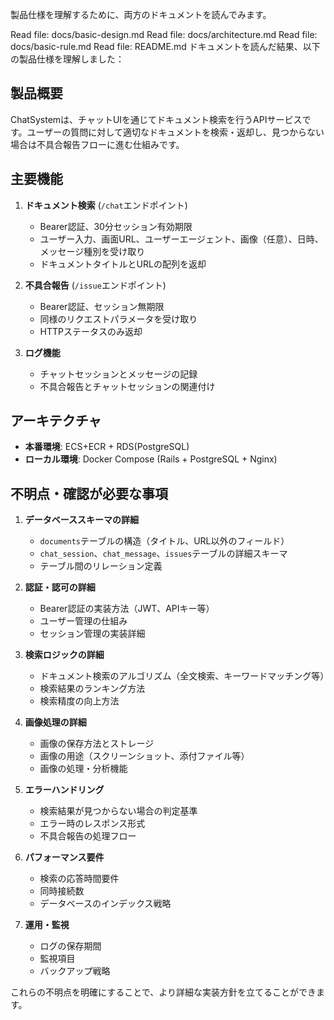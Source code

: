 製品仕様を理解するために、両方のドキュメントを読んでみます。

Read file: docs/basic-design.md
Read file: docs/architecture.md
Read file: docs/basic-rule.md
Read file: README.md
ドキュメントを読んだ結果、以下の製品仕様を理解しました：

## 製品概要
ChatSystemは、チャットUIを通じてドキュメント検索を行うAPIサービスです。ユーザーの質問に対して適切なドキュメントを検索・返却し、見つからない場合は不具合報告フローに進む仕組みです。

## 主要機能
1. **ドキュメント検索** (`/chat`エンドポイント)
   - Bearer認証、30分セッション有効期限
   - ユーザー入力、画面URL、ユーザーエージェント、画像（任意）、日時、メッセージ種別を受け取り
   - ドキュメントタイトルとURLの配列を返却

2. **不具合報告** (`/issue`エンドポイント)
   - Bearer認証、セッション無期限
   - 同様のリクエストパラメータを受け取り
   - HTTPステータスのみ返却

3. **ログ機能**
   - チャットセッションとメッセージの記録
   - 不具合報告とチャットセッションの関連付け

## アーキテクチャ
- **本番環境**: ECS+ECR + RDS(PostgreSQL)
- **ローカル環境**: Docker Compose (Rails + PostgreSQL + Nginx)

## 不明点・確認が必要な事項

1. **データベーススキーマの詳細**
   - `documents`テーブルの構造（タイトル、URL以外のフィールド）
   - `chat_session`、`chat_message`、`issues`テーブルの詳細スキーマ
   - テーブル間のリレーション定義

2. **認証・認可の詳細**
   - Bearer認証の実装方法（JWT、APIキー等）
   - ユーザー管理の仕組み
   - セッション管理の実装詳細

3. **検索ロジックの詳細**
   - ドキュメント検索のアルゴリズム（全文検索、キーワードマッチング等）
   - 検索結果のランキング方法
   - 検索精度の向上方法

4. **画像処理の詳細**
   - 画像の保存方法とストレージ
   - 画像の用途（スクリーンショット、添付ファイル等）
   - 画像の処理・分析機能

5. **エラーハンドリング**
   - 検索結果が見つからない場合の判定基準
   - エラー時のレスポンス形式
   - 不具合報告の処理フロー

6. **パフォーマンス要件**
   - 検索の応答時間要件
   - 同時接続数
   - データベースのインデックス戦略

7. **運用・監視**
   - ログの保存期間
   - 監視項目
   - バックアップ戦略

これらの不明点を明確にすることで、より詳細な実装方針を立てることができます。